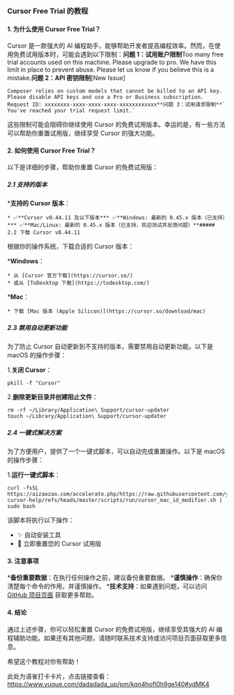 ### Cursor Free Trial 的教程

#### 1\. 为什么使用 Cursor Free Trial？

Cursor 是一款强大的 AI 编程助手，能够帮助开发者提高编程效率。然而，在使用免费试用版本时，可能会遇到以下限制：**问题 1：试用账户限制**Too many free trial accounts used on this machine.
    Please upgrade to pro. We have this limit in place to prevent abuse. Please let us know if you believe this is a mistake.**问题 2：API 密钥限制**[New Issue]
    
    Composer relies on custom models that cannot be billed to an API key.
    Please disable API keys and use a Pro or Business subscription.
    Request ID: xxxxxxxx-xxxx-xxxx-xxxx-xxxxxxxxxxxx**问题 3：试用请求限制**` You've reached your trial request limit.`

这些限制可能会阻碍你继续使用 Cursor 的免费试用版本。幸运的是，有一些方法可以帮助你重置试用版，继续享受 Cursor 的强大功能。

#### 2\. 如何使用 Cursor Free Trial？

以下是详细的步骤，帮助你重置 Cursor 的免费试用版：

##### 2.1 支持的版本

  ***支持的 Cursor 版本**：

    * ✅**Cursor v0.44.11 及以下版本*** ✅**Windows: 最新的 0.45.x 版本（已支持）*** ✅**Mac/Linux: 最新的 0.45.x 版本（已支持，欢迎测试并反馈问题）**#####  2.2 下载 Cursor v0.44.11

根据你的操作系统，下载合适的 Cursor 版本：

  ***Windows**：

    * 从 [Cursor 官方下载](https://cursor.so/)
    * 或从 [ToDesktop 下载](https://todesktop.com/)

  ***Mac**：

    * 下载 [Mac 版本 (Apple Silicon)](https://cursor.so/download/mac)

##### 2.3 禁用自动更新功能

为了防止 Cursor 自动更新到不支持的版本，需要禁用自动更新功能。以下是 macOS 的操作步骤：

  1.**关闭 Cursor**：

    
    
    pkill -f "Cursor"

  2.**删除更新目录并创建阻止文件**：

    
    
    rm -rf ~/Library/Application\ Support/cursor-updater
    touch ~/Library/Application\ Support/cursor-updater

##### 2.4 一键式解决方案

为了方便用户，提供了一个一键式脚本，可以自动完成重置操作。以下是 macOS 的操作步骤：

  1.**运行一键式脚本**：

    
    
    curl -fsSL https://aizaozao.com/accelerate.php/https://raw.githubusercontent.com/yuaotian/go-cursor-help/refs/heads/master/scripts/run/cursor_mac_id_modifier.sh | sudo bash

该脚本将执行以下操作：

  * ✨ 自动安装工具
  * 🔄 立即重置您的 Cursor 试用版

#### 3\. 注意事项

  ***备份重要数据**：在执行任何操作之前，建议备份重要数据。
  ***谨慎操作**：确保你清楚每个命令的作用，并谨慎操作。
  ***技术支持**：如果遇到问题，可以访问 [GitHub 项目页面](https://github.com/yuaotian/go-cursor-help) 获取更多帮助。

#### 4\. 结论

通过上述步骤，你可以轻松重置 Cursor 的免费试用版，继续享受其强大的 AI 编程辅助功能。如果还有其他问题，请随时联系技术支持或访问项目页面获取更多信息。

希望这个教程对你有帮助！

此处为语雀打卡卡片，点击链接查看：<https://www.yuque.com/dadadada_up/pm/kqn4hofl0h9ge140#ydMK4>